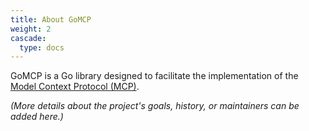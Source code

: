 ```yaml
---
title: About GoMCP
weight: 2
cascade:
  type: docs
---
```


GoMCP is a Go library designed to facilitate the implementation of the [Model Context Protocol (MCP)](https://modelcontextprotocol.io/).

_(More details about the project's goals, history, or maintainers can be added here.)_
